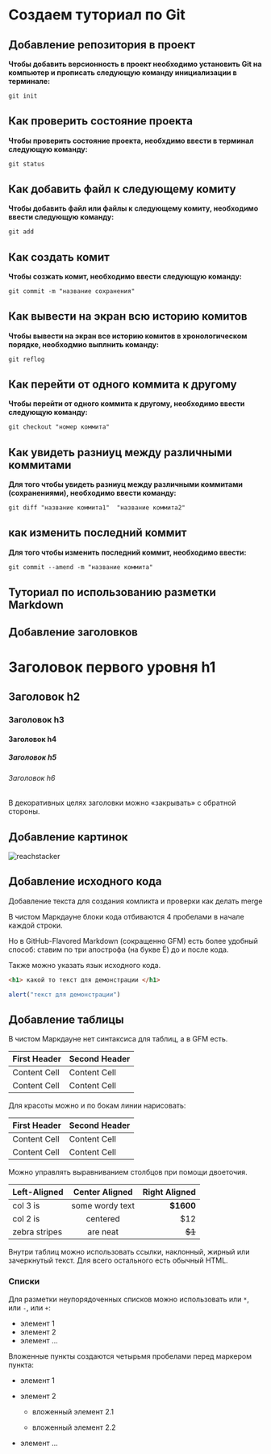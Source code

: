 # Создаем туториал по Git

## Добавление репозитория в проект

**Чтобы добавить версионность в проект необходимо установить Git на компьютер и прописать следующую команду инициализации в терминале:**

```md
git init
```

## Как проверить состояние проекта

**Чтобы проверить состояние проекта, необхдимо ввести в терминал следующую команду:**

```md
git status
```

## Как добавить файл к следующему комиту

**Чтобы добавить файл или файлы к следующему комиту, необходимо ввести следующую команду:**

```md
git add
```

## Как создать комит

**Чтобы созжать комит, необходимо ввести следующую команду:**

```md
git commit -m "название сохранения"
```

## Как вывести на экран всю историю комитов

**Чтобы вывести на экран все историю комитов в хронологическом порядке, необходмио выплнить команду:**

```md
git reflog
```

## Как перейти от одного коммита к другому

**Чтобы перейти от одного коммита к другому, необходимо ввести следующую команду:**

```md
git checkout "номер коммита"
```

## Как увидеть разниуц между различными коммитами

**Для того чтобы увидеть разниуц между различными коммитами (сохранениями), необходимо ввести команду:**

```md
git diff "название коммита1"  "название коммита2"
```

## как изменить последний коммит

**Для того чтобы изменить последний коммит, необходимо ввести:**

```md
git commit --amend -m "название коммита"
```

## Туториал по использованию разметки Markdown

## Добавление заголовков

# Заголовок первого уровня h1

## Заголовок h2

### Заголовок h3

#### Заголовок h4

##### Заголовок h5

###### Заголовок h6

В декоративных целях заголовки можно «закрывать» с
обратной стороны.

## Добавление картинок

![reachstacker](picture.png)

## Добавление исходного кода

Добавление текста для создания комликта и проверки как делать merge

В чистом Маркдауне блоки кода отбиваются 4 пробелами в
начале каждой строки.

Но в GitHub-Flavored Markdown (сокращенно GFM) есть
более удобный способ: ставим по три апострофа (на букве
Ё) до и после кода.

Также можно указать язык исходного
кода.

```html
<h1> какой то текст для демонстрации </h1>
```

```js
alert("текст для демонстрации")
```

## Добавление таблицы

В чистом Маркдауне нет синтаксиса для таблиц, а в GFM
есть.

First Header | Second Header
------------- | -------------
Content Cell | Content Cell
Content Cell | Content Cell

Для красоты можно и по бокам линии нарисовать:

| First Header | Second Header |
| ------------- | ------------- |
| Content Cell | Content Cell |
| Content Cell | Content Cell |

Можно управлять выравниванием столбцов при помощи
двоеточия.

| Left-Aligned | Center Aligned | Right Aligned |
|:------------- |:---------------:| -------------:|
| col 3 is | some wordy text | **$1600** |
| col 2 is | centered | $12 |
| zebra stripes | are neat | ~~$1~~ |

Внутри таблиц можно использовать ссылки, наклонный,
жирный или зачеркнутый текст.
Для всего остального есть обычный HTML.

### __Списки__

Для разметки неупорядоченных списков можно использовать
или `*`, или `-`, или `+`:

- элемент 1
- элемент 2
- элемент ...

Вложенные пункты создаются четырьмя пробелами перед
маркером пункта:

- элемент 1

- элемент 2

  - вложенный элемент 2.1

  - вложенный элемент 2.2

- элемент ...
